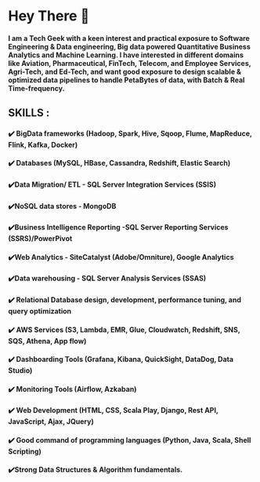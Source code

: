 



# Hey There 👋 


#### I am a Tech Geek with a keen interest and practical exposure to Software Engineering & Data engineering, Big data powered Quantitative Business Analytics and Machine Learning. I have interested in different domains like Aviation, Pharmaceutical, FinTech, Telecom, and Employee Services, Agri-Tech, and Ed-Tech, and want good exposure to design scalable & optimized data pipelines to handle PetaBytes of data, with Batch & Real Time-frequency.



## SKILLS : 

#### ✔️ BigData frameworks (Hadoop, Spark, Hive, Sqoop, Flume, MapReduce, Flink, Kafka, Docker)
#### ✔️ Databases (MySQL, HBase, Cassandra, Redshift, Elastic Search) 
#### ✔️Data Migration/ ETL - SQL Server Integration Services (SSIS)
#### ✔️NoSQL data stores - MongoDB
#### ✔️Business Intelligence Reporting -SQL Server Reporting Services (SSRS)/PowerPivot
#### ✔️Web Analytics - SiteCatalyst (Adobe/Omniture), Google Analytics
#### ✔️Data warehousing - SQL Server Analysis Services (SSAS)
#### ✔️ Relational Database design, development, performance tuning, and query optimization
#### ✔️ AWS Services (S3, Lambda, EMR, Glue, Cloudwatch, Redshift, SNS, SQS, Athena, App flow) 
#### ✔️ Dashboarding Tools (Grafana, Kibana, QuickSight, DataDog, Data Studio)
#### ✔️ Monitoring Tools (Airflow, Azkaban) 
#### ✔️ Web Development (HTML, CSS, Scala Play, Django, Rest API, JavaScript, Ajax, JQuery)
#### ✔️ Good command of programming languages (Python, Java, Scala, Shell Scripting) 
#### ✔️Strong Data Structures & Algorithm fundamentals.





